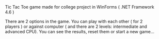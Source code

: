 Tic Tac Toe game made for college project in WinForms ( .NET Framework 4.6 )

There are 2 options in the game. You can play with each other ( for 2 players ) or against computer ( and there are 2 levels:  intermediate and advanced CPU).
You can see the results, reset them or start a new game...
